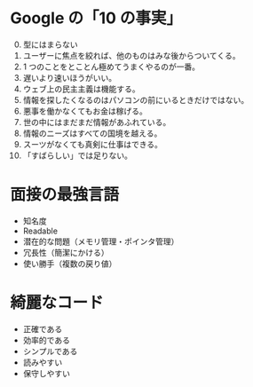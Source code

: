 # Google の「10 の事実」

0. 型にはまらない
1. ユーザーに焦点を絞れば、他のものはみな後からついてくる。
2. 1 つのことをとことん極めてうまくやるのが一番。
3. 遅いより速いほうがいい。
4. ウェブ上の民主主義は機能する。
5. 情報を探したくなるのはパソコンの前にいるときだけではない。
6. 悪事を働かなくてもお金は稼げる。
7. 世の中にはまだまだ情報があふれている。
8. 情報のニーズはすべての国境を越える。
9. スーツがなくても真剣に仕事はできる。
10. 「すばらしい」では足りない。

# 面接の最強言語

- 知名度
- Readable
- 潜在的な問題（メモリ管理・ポインタ管理）
- 冗長性（簡潔にかける）
- 使い勝手（複数の戻り値）

# 綺麗なコード

- 正確である
- 効率的である
- シンプルである
- 読みやすい
- 保守しやすい
